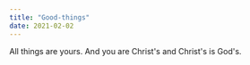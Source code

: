```yaml
---
title: "Good-things"
date: 2021-02-02
---
```

All things are yours. And you are Christ's and Christ's is God's.
